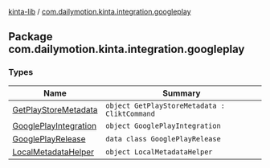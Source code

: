 [kinta-lib](../index.md) / [com.dailymotion.kinta.integration.googleplay](./index.md)

## Package com.dailymotion.kinta.integration.googleplay

### Types

| Name | Summary |
|---|---|
| [GetPlayStoreMetadata](-get-play-store-metadata/index.md) | `object GetPlayStoreMetadata : CliktCommand` |
| [GooglePlayIntegration](-google-play-integration/index.md) | `object GooglePlayIntegration` |
| [GooglePlayRelease](-google-play-release/index.md) | `data class GooglePlayRelease` |
| [LocalMetadataHelper](-local-metadata-helper/index.md) | `object LocalMetadataHelper` |
